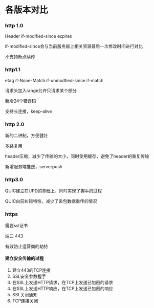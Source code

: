 # 各版本对比

### http 1.0

Header if-modified-since expires

 if-modified-since会与当前服务器上相关资源最后一次修改时间进行对比

不支持断点续传



### http1.1

etag if-None-Match if-unmodfied-since if-match

请求头加入range允许只请求某个部分

新增24个错误码

支持长连接，keep-alive



### http 2.0

新的二进制，方便健壮

多路复用

header压缩，减少了传输的大小，同时使用缓存，避免了header的重复传输

新增服务端推送，serverpush

### http3.0

QUIC建立在UPD的基础上，同时实现了握手的过程

QUIC向前纠错特性，减少了丢包数据重传的情况



### https

需要ssl证书

端口 443

有效防止运营商的劫持

#### 建立安全传输的过程

1. 建立443的TCP连接
2. SSL安全参数握手
3. 在SSL上发送HTTP请求，在TCP上发送已加密的请求
4. 在SSL上发送HTTP响应，在TCP上发送已加密的响应
5. SSL关闭通知
6. TCP连接关闭